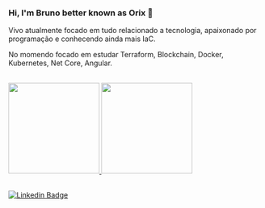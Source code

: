 ### Hi, I'm Bruno better known as Orix 👋

Vivo atualmente focado em tudo relacionado a tecnologia, apaixonado por programação e conhecendo ainda mais IaC.

No momendo focado em estudar Terraform, Blockchain, Docker, Kubernetes, Net Core, Angular.

<br>

<div>
  <a href="https://github.com/bruno-orix">
  <img height="180em" src="https://github-readme-stats.vercel.app/api?username=bruno-orix&show_icons=true&theme=dark&include_all_commits=true&count_private=true"/>
  <img height="180em" src="https://github-readme-stats.vercel.app/api/top-langs/?username=bruno-orix&layout=compact&langs_count=7&theme=dark"/>
</div>
<!-- <div style="display: inline_block">
    <br>
    <img align="center" alt="Rafa-Js" height="30" width="40" src="https://raw.githubusercontent.com/devicons/devicon/master/icons/javascript/javascript-plain.svg">
    <img align="center" alt="Rafa-React" height="30" width="40" src="https://raw.githubusercontent.com/devicons/devicon/master/icons/react/react-original.svg">
    <img align="center" alt="Rafa-HTML" height="30" width="40" src="https://raw.githubusercontent.com/devicons/devicon/master/icons/html5/html5-original.svg">
    <img align="center" alt="Rafa-CSS" height="30" width="40" src="https://raw.githubusercontent.com/devicons/devicon/master/icons/css3/css3-original.svg">
</div> -->

<br>

[![Linkedin Badge](https://img.shields.io/badge/-LinkedIn-blue?style=flat-square&logo=Linkedin&logoColor=white&link=https://www.linkedin.com/in/bruno-orix/)](https://www.linkedin.com/in/bruno-orix/)
<!-- [![Twitter Badge](https://img.shields.io/badge/-Twitter-1ca0f1?style=flat-square&labelColor=1ca0f1&logo=twitter&logoColor=white&link=https://twitter.com/clauberhalic)](https://twitter.com/clauberhalic) -->
